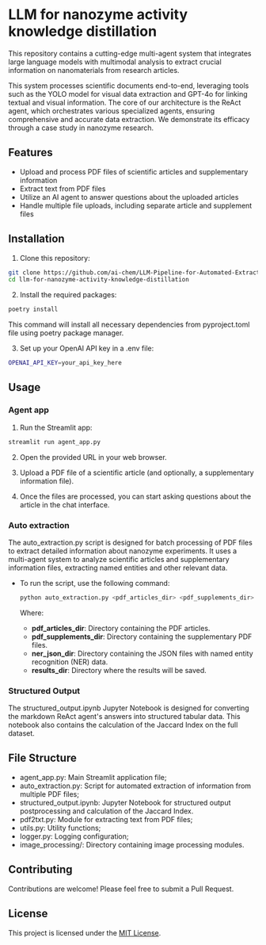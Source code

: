 # LLM for nanozyme activity knowledge distillation

This repository contains a cutting-edge multi-agent system that integrates large language models with multimodal analysis to extract crucial information on nanomaterials from research articles. 

This system processes scientific documents end-to-end, leveraging tools such as the YOLO model for visual data extraction and GPT-4o for linking textual and visual information. The core of our architecture is the ReAct agent, which orchestrates various specialized agents, ensuring comprehensive and accurate data extraction. We demonstrate its efficacy through a case study in nanozyme research.

## Features

- Upload and process PDF files of scientific articles and supplementary information
- Extract text from PDF files
- Utilize an AI agent to answer questions about the uploaded articles
- Handle multiple file uploads, including separate article and supplement files

## Installation

1. Clone this repository:

```bash
git clone https://github.com/ai-chem/LLM-Pipeline-for-Automated-Extraction-of-Nanozyme-Data.git
cd llm-for-nanozyme-activity-knowledge-distillation
```

2. Install the required packages:

```bash
poetry install
```
This command will install all necessary dependencies from pyproject.toml file using poetry package manager.

3. Set up your OpenAI API key in a .env file:

```bash
OPENAI_API_KEY=your_api_key_here
```

## Usage

### Agent app

1. Run the Streamlit app:

```bash
streamlit run agent_app.py
```

2. Open the provided URL in your web browser.

3. Upload a PDF file of a scientific article (and optionally, a supplementary information file).

4. Once the files are processed, you can start asking questions about the article in the chat interface.

### Auto extraction

The auto_extraction.py script is designed for batch processing of PDF files to extract detailed information about nanozyme experiments. It uses a multi-agent system to analyze scientific articles and supplementary information files, extracting named entities and other relevant data.

- To run the script, use the following command:

    ```bash
    python auto_extraction.py <pdf_articles_dir> <pdf_supplements_dir> <ner_json_dir> <results_dir>
    ```
    Where:
    - **pdf_articles_dir**: Directory containing the PDF articles.
    - **pdf_supplements_dir**: Directory containing the supplementary PDF files.
    - **ner_json_dir**: Directory containing the JSON files with named entity recognition (NER) data.
    - **results_dir**: Directory where the results will be saved.

### Structured Output

The structured_output.ipynb Jupyter Notebook is designed for converting the markdown ReAct agent's answers into structured tabular data. This notebook also contains the calculation of the Jaccard Index on the full dataset.

## File Structure

- agent_app.py: Main Streamlit application file;
- auto_extraction.py: Script for automated extraction of information from multiple PDF files;
- structured_output.ipynb: Jupyter Notebook for structured output postprocessing and calculation of the Jaccard Index.
- pdf2txt.py: Module for extracting text from PDF files;
- utils.py: Utility functions;
- logger.py: Logging configuration;
- image_processing/: Directory containing image processing modules.

## Contributing

Contributions are welcome! Please feel free to submit a Pull Request.

## License

This project is licensed under the [MIT License](LICENSE).
